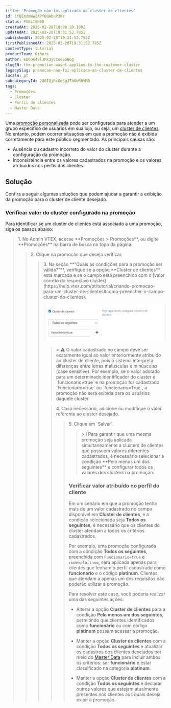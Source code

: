 ```yaml
---
title: 'Promoção não foi aplicada ao cluster de clientes'
id: 1fQEKdmWwIAPfDQAbuP3Kr
status: PUBLISHED
createdAt: 2025-02-28T18:00:30.100Z
updatedAt: 2025-02-28T19:31:52.785Z
publishedAt: 2025-02-28T19:31:52.785Z
firstPublishedAt: 2025-02-28T19:31:52.785Z
contentType: tutorial
productTeam: Others
author: 6DODK49lJPk3yvcoe6GB6g
slugEN: the-promotion-wasnt-applied-to-the-customer-cluster
legacySlug: promocao-nao-foi-aplicada-ao-cluster-de-clientes
locale: pt
subcategoryId: 2Q0IQjRcOqSgJTh6wRHVMB
tags:
  - Promoções
  - Cluster
  - Perfil de clientes
  - Master Data
---
```


Uma [promoção personalizada](https://help.vtex.com/pt/tutorial/criando-promocao-para-um-cluster-de-clientes) pode ser configurada para atender a um grupo específico de usuários em sua loja, ou seja, um [cluster de clientes](https://help.vtex.com/pt/tutorial/como-criar-um-cluster-de-clientes--frequentlyAskedQuestions_1724). No entanto, podem ocorrer situações em que a promoção não é exibida corretamente para este público segmentado. As principais causas são:

- Ausência ou cadastro incorreto do valor do cluster durante a configuração da promoção.
- Inconsistência entre os valores cadastrados na promoção e os valores atribuídos nos perfis dos clientes.

## Solução

Confira a seguir algumas soluções que podem ajudar a garantir a exibição da promoção para o cluster de cliente desejado.

### Verificar valor do cluster configurado na promoção

Para identificar se um cluster de clientes está associado a uma promoção, siga os passos abaixo:

<blockquote><ui>1. No Admin VTEX, acesse **Promoções > Promoções**, ou digite **Promoções** na barra de busca no topo da página.</ui>

<blockquote><ui>2. Clique na promoção que deseja verificar.</ui>

<blockquote><ui>3. Na seção **“Quais as condições para a promoção ser válida?”**, verifique se a opção **Cluster de clientes** está marcada e se o campo está preenchido com o [valor correto do respectivo cluster](https://help.vtex.com/pt/tutorial/criando-promocao-para-um-cluster-de-clientes#como-preencher-o-campo-cluster-de-clientes).</ui>

![Cluster_pt](https://raw.githubusercontent.com/vtexdocs/help-center-content/refs/heads/main/docs/pt/troubleshooting/store-operations/promocao-nao-foi-aplicada-ao-cluster-de-clientes_1.png) 

<blockquote><ui>> ⚠️ O valor cadastrado no campo deve ser exatamente igual ao valor anteriormente atribuído ao cluster de cliente, pois o sistema interpreta diferenças entre letras maiusculas e minúsculas (case sensitive). Por exemplo, se o valor adotado para um determinado identificador do cluster é `funcionario=true` e na promoção for cadastrado `Funcionario=true` ou `funcionario=True`, a promoção não será exibida para os usuários daquele cluster.</blockquote>

<blockquote><ui>4. Caso necessário, adicione ou modifique o valor referente ao cluster desejado.</ui>

<blockquote><ui>5. Clique em `Salvar`.</ui>

<blockquote><ui>> ℹ️ Para garantir que uma mesma promoção seja aplicada simultaneamente a clusters de clientes que possuem valores diferentes cadastrados, é necessário selecionar a condição **Pelo menos um dos seguintes** e configurar todos os valores dos clusters na promoção.</blockquote>

### Verificar valor atribuído no perfil do cliente

Em um cenário em que a promoção tenha mais de um valor cadastrado no campo disponível em __Cluster de clientes__, e a condição selecionada seja __Todos os seguintes__, é necessário que os clientes do cluster atendam a todos os critérios cadastrados.

Por exemplo, uma promoção configurada com a condição __Todos os seguintes__, preenchida com `Funcionario=true` e `code=platinum`, será aplicada apenas para clientes que tenham o perfil cadastrado como __funcionário__ e o código __platinum__. Clientes que atendam a apenas um dos requisitos não poderão utilizar a promoção.

Para resolver este caso, você poderia realizar uma das seguintes ações:

- Alterar a opção __Cluster de clientes__ para a condição __Pelo menos um dos seguintes__, permitindo que clientes identificados como __funcionário__ ou com código __platinum__ possam acessar a promoção.

- Manter a opção __Cluster de clientes__ com a condição __Todos os seguintes__ e atualizar os cadastros dos clientes desejados por meio do [Master Data](https://help.vtex.com/pt/tutorial/master-data--4otjBnR27u4WUIciQsmkAw) para incluir ambos os critérios: ser __funcionário__ e estar classificado na categoria __platinum__.

- Manter a opção __Cluster de clientes__ com a condição __Todos os seguintes__ e declarar outros valores que estejam atualmente presentes nos clientes aos quais deseja exibir a promoção.
